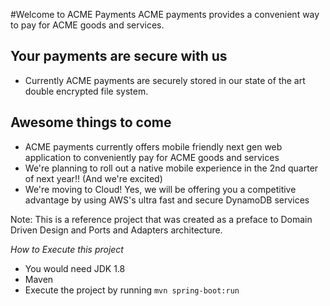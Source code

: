 #Welcome to ACME Payments
ACME payments provides a convenient way to pay for ACME goods and services.
 
 ## Your payments are secure with us
 - Currently ACME payments are securely stored in our state of the art double encrypted file system.
  
  ## Awesome things to come
   - ACME payments currently offers mobile friendly next gen web application to conveniently pay for ACME goods and services
   - We're planning to roll out a native mobile experience in the 2nd quarter of next year!! (And we're excited) 
   - We're moving to Cloud! Yes, we will be offering you a competitive advantage by using AWS's ultra fast and secure DynamoDB services

Note: This is a reference project that was created as a preface to Domain Driven Design and Ports and Adapters architecture.

*How to Execute this project*
- You would need JDK 1.8
- Maven 
- Execute the project by running `mvn spring-boot:run`